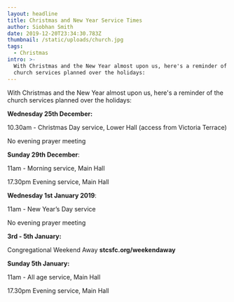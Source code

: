 ```yaml
---
layout: headline
title: Christmas and New Year Service Times
author: Siobhan Smith
date: 2019-12-20T23:34:30.783Z
thumbnail: /static/uploads/church.jpg
tags:
  - Christmas
intro: >-
  With Christmas and the New Year almost upon us, here's a reminder of the
  church services planned over the holidays:
---
```

With Christmas and the New Year almost upon us, here's a reminder of the church services planned over the holidays:

**Wednesday 25th December:** 

10.30am - Christmas Day service, Lower Hall (access from Victoria Terrace) 

No evening prayer meeting 



**Sunday 29th December**:

11am - Morning service, Main Hall

17.30pm Evening service, Main Hall 



**Wednesday 1st January 2019**:

11am - New Year’s Day service 

No evening prayer meeting 



**3rd - 5th January:**

Congregational Weekend Away  **stcsfc.org/weekendaway**


**Sunday 5th January:** 

11am - All age service, Main Hall

17.30pm Evening service, Main Hall
